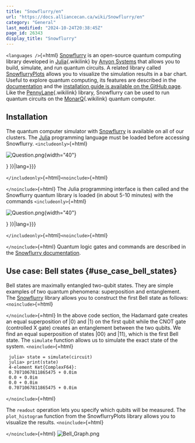 ```yaml
---
title: "Snowflurry/en"
url: "https://docs.alliancecan.ca/wiki/Snowflurry/en"
category: "General"
last_modified: "2024-10-24T20:38:45Z"
page_id: 26343
display_title: "Snowflurry"
---
```


`<languages />`{=html} [Snowflurry](https://github.com/SnowflurrySDK/Snowflurry.jl/) is an open-source quantum computing library developed in [Julia](https://docs.alliancecan.ca/Julia "Julia"){.wikilink} by [Anyon Systems](https://anyonsys.com/) that allows you to build, simulate, and run quantum circuits. A related library called [SnowflurryPlots](https://github.com/SnowflurrySDK/SnowflurryPlots.jl/) allows you to visualize the simulation results in a bar chart. Useful to explore quantum computing, its features are described in the [documentation](https://snowflurrysdk.github.io/Snowflurry.jl/dev/index.html) and the [installation guide is available on the GitHub page](https://github.com/SnowflurrySDK/Snowflurry.jl). Like the [PennyLane](https://docs.alliancecan.ca/PennyLane/en "PennyLane"){.wikilink} library, Snowflurry can be used to run quantum circuits on the [MonarQ](https://docs.alliancecan.ca/MonarQ/en "MonarQ"){.wikilink} quantum computer.

## Installation

The quantum computer simulator with [Snowflurry](https://github.com/SnowflurrySDK/Snowflurry.jl) is available on all of our clusters. The [Julia](https://julialang.org/) programming language must be loaded before accessing Snowflurry. `<includeonly>`{=html}

<div class="floatright">

![](Question.png "Question.png"){width="40"}

</div>
<div class="command">

} }}\|lang=}}}

</div>

`</includeonly>`{=html}`<noinclude>`{=html}

`</noinclude>`{=html} The Julia programming interface is then called and the Snowflurry quantum library is loaded (in about 5-10 minutes) with the commands `<includeonly>`{=html}

<div class="floatright">

![](Question.png "Question.png"){width="40"}

</div>
<div class="command">

} }}\|lang=}}}

</div>

`</includeonly>`{=html}`<noinclude>`{=html}

`</noinclude>`{=html} Quantum logic gates and commands are described in the [Snowflurry documentation](https://snowflurrysdk.github.io/Snowflurry.jl/dev/).

## Use case: Bell states {#use_case_bell_states}

Bell states are maximally entangled two-qubit states. They are simple examples of two quantum phenomena: superposition and entanglement. The [Snowflurry](https://github.com/SnowflurrySDK/Snowflurry.jl/) library allows you to construct the first Bell state as follows: `<noinclude>`{=html}

`</noinclude>`{=html} In the above code section, the Hadamard gate creates an equal superposition of \|0⟩ and \|1⟩ on the first qubit while the CNOT gate (controlled X gate) creates an entanglement between the two qubits. We find an equal superposition of states \|00⟩ and \|11⟩, which is the first Bell state. The `simulate` function allows us to simulate the exact state of the system. `<noinclude>`{=html}

` julia> state = simulate(circuit)`\
` julia> print(state)   `\
` 4-element Ket{ComplexF64}:`\
` 0.7071067811865475 + 0.0im`\
` 0.0 + 0.0im`\
` 0.0 + 0.0im`\
` 0.7071067811865475 + 0.0im`

`</noinclude>`{=html}

The `readout` operation lets you specify which qubits will be measured. The `plot_histogram` function from the SnowflurryPlots library allows you to visualize the results. `<noinclude>`{=html}

`</noinclude>`{=html} ![](Bell_Graph.png "Bell_Graph.png")
